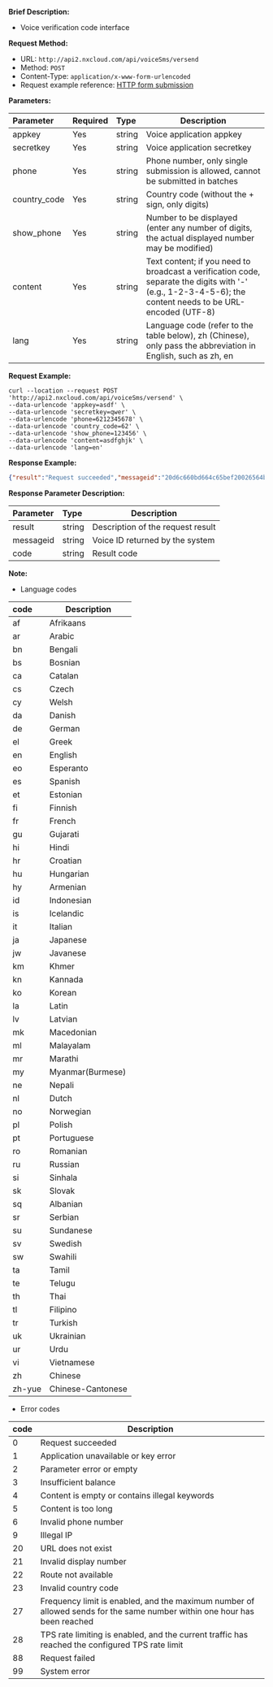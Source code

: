 **Brief Description:**

- Voice verification code interface

**Request Method:**
- URL: `http://api2.nxcloud.com/api/voiceSms/versend`
- Method: `POST`
- Content-Type: `application/x-www-form-urlencoded`
- Request example reference: [HTTP form submission](https://github.com/nxtele/http-api-document/wiki/HTTP表单方式提交)

**Parameters:**

|Parameter|Required|Type|Description|
|:----    |:---|:----- |-----   |
|appkey   |Yes|string |Voice application appkey  |
|secretkey   |Yes|string |Voice application secretkey  |
|phone   |Yes|string |Phone number, only single submission is allowed, cannot be submitted in batches |
|country_code   |Yes|string |Country code (without the + sign, only digits) |
|show_phone   |Yes|string |Number to be displayed (enter any number of digits, the actual displayed number may be modified)  |
|content   |Yes|string |Text content; if you need to broadcast a verification code, separate the digits with '-' (e.g., 1-2-3-4-5-6); the content needs to be URL-encoded (UTF-8) |
|lang   |Yes|string |Language code (refer to the table below), zh (Chinese), only pass the abbreviation in English, such as zh, en |

**Request Example:**
```shell
curl --location --request POST 'http://api2.nxcloud.com/api/voiceSms/versend' \
--data-urlencode 'appkey=asdf' \
--data-urlencode 'secretkey=qwer' \
--data-urlencode 'phone=6212345678' \
--data-urlencode 'country_code=62' \
--data-urlencode 'show_phone=123456' \
--data-urlencode 'content=asdfghjk' \
--data-urlencode 'lang=en'
```

**Response Example:**
```json
{"result":"Request succeeded","messageid":"20d6c660bd664c65bef20026564b0b79","code":"0"}
```

**Response Parameter Description:**

|Parameter|Type|Description|
|:-----  |:-----|-----|
|result |string   |Description of the request result |
|messageid |string   |Voice ID returned by the system |
|code |string   |Result code |

**Note:**

- Language codes

|code|Description|
|:----- |-----|
|af	|Afrikaans   |
|ar	|Arabic   |
|bn	|Bengali   |
|bs	|Bosnian   |
|ca	|Catalan   |
|cs	|Czech   |
|cy	|Welsh   |
|da	|Danish   |
|de	|German   |
|el	|Greek   |
|en	|English   |
|eo	|Esperanto   |
|es	|Spanish   |
|et	|Estonian   |
|fi	|Finnish   |
|fr	|French   |
|gu	|Gujarati   |
|hi	|Hindi   |
|hr	|Croatian   |
|hu	|Hungarian   |
|hy	|Armenian   |
|id	|Indonesian   |
|is	|Icelandic   |
|it	|Italian   |
|ja	|Japanese   |
|jw	|Javanese   |
|km	|Khmer   |
|kn	|Kannada   |
|ko	|Korean   |
|la	|Latin   |
|lv	|Latvian   |
|mk	|Macedonian   |
|ml	|Malayalam   |
|mr	|Marathi   |
|my	|Myanmar(Burmese)   |
|ne	|Nepali   |
|nl	|Dutch   |
|no	|Norwegian   |
|pl	|Polish   |
|pt	|Portuguese   |
|ro	|Romanian   |
|ru	|Russian   |
|si	|Sinhala   |
|sk	|Slovak   |
|sq	|Albanian   |
|sr	|Serbian   |
|su	|Sundanese   |
|sv	|Swedish   |
|sw	|Swahili   |
|ta	|Tamil   |
|te	|Telugu   |
|th	|Thai   |
|tl	|Filipino   |
|tr	|Turkish   |
|uk	|Ukrainian   |
|ur	|Urdu   |
|vi	|Vietnamese   |
|zh	|Chinese   |
|zh-yue	|Chinese-Cantonese   |

- Error codes

|code|Description|
|:----- |-----|
|0 |Request succeeded  | 
|1 |Application unavailable or key error   |
|2 |Parameter error or empty   |
|3 |Insufficient balance   |
|4 |Content is empty or contains illegal keywords   |
|5 |Content is too long   |
|6 |Invalid phone number   |
|9|Illegal IP   |
|20|URL does not exist   |
|21|Invalid display number   |
|22|Route not available   |
|23|Invalid country code   |
|27|Frequency limit is enabled, and the maximum number of allowed sends for the same number within one hour has been reached   |
|28|TPS rate limiting is enabled, and the current traffic has reached the configured TPS rate limit   |
|88 |Request failed  |
|99 |System error   |